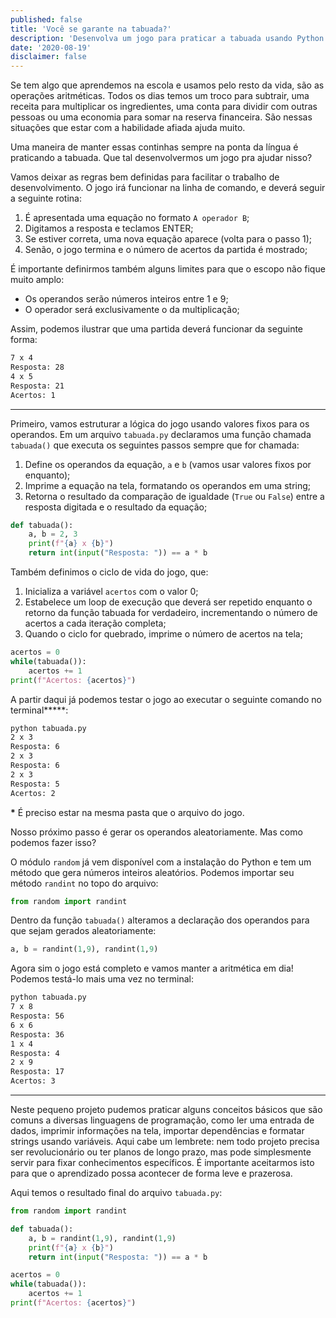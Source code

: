```yaml
---
published: false
title: 'Você se garante na tabuada?'
description: 'Desenvolva um jogo para praticar a tabuada usando Python.'
date: '2020-08-19'
disclaimer: false
---
```


Se tem algo que aprendemos na escola e usamos pelo resto da vida, são as operações aritméticas. Todos os dias temos um troco para subtrair, uma receita para multiplicar os ingredientes, uma conta para dividir com outras pessoas ou uma economia para somar na reserva financeira. São nessas situações que estar com a habilidade afiada ajuda muito.

Uma maneira de manter essas continhas sempre na ponta da língua é praticando a tabuada. Que tal desenvolvermos um jogo pra ajudar nisso?

Vamos deixar as regras bem definidas para facilitar o trabalho de desenvolvimento. O jogo irá funcionar na linha de comando, e deverá seguir a seguinte rotina:

1. É apresentada uma equação no formato `A operador B`;
2. Digitamos a resposta e teclamos ENTER;
3. Se estiver correta, uma nova equação aparece (volta para o passo 1);
4. Senão, o jogo termina e o número de acertos da partida é mostrado;

É importante definirmos também alguns limites para que o escopo não fique muito amplo:

- Os operandos serão números inteiros entre 1 e 9;
- O operador será exclusivamente o da multiplicação;

Assim, podemos ilustrar que uma partida deverá funcionar da seguinte forma:

```bash
7 x 4
Resposta: 28
4 x 5
Resposta: 21
Acertos: 1
```

---

Primeiro, vamos estruturar a lógica do jogo usando valores fixos para os operandos. Em um arquivo `tabuada.py` declaramos uma função chamada `tabuada()` que executa os seguintes passos sempre que for chamada:

1. Define os operandos da equação, `a` e `b` (vamos usar valores fixos por enquanto);
2. Imprime a equação na tela, formatando os operandos em uma string;
3. Retorna o resultado da comparação de igualdade (`True` ou `False`) entre a resposta digitada e o resultado da equação;

```python
def tabuada():
    a, b = 2, 3
    print(f"{a} x {b}")
    return int(input("Resposta: ")) == a * b
```

Também definimos o ciclo de vida do jogo, que:

1. Inicializa a variável `acertos` com o valor 0;
2. Estabelece um loop de execução que deverá ser repetido enquanto o retorno da função tabuada for verdadeiro, incrementando o número de acertos a cada iteração completa;
3. Quando o ciclo for quebrado, imprime o número de acertos na tela;

```python
acertos = 0
while(tabuada()):
    acertos += 1
print(f"Acertos: {acertos}")
```

A partir daqui já podemos testar o jogo ao executar o seguinte comando no terminal**\***:

```bash
python tabuada.py
2 x 3
Resposta: 6
2 x 3
Resposta: 6
2 x 3
Resposta: 5
Acertos: 2
```

**\*** É preciso estar na mesma pasta que o arquivo do jogo.

Nosso próximo passo é gerar os operandos aleatoriamente. Mas como podemos fazer isso?

O módulo `random` já vem disponível com a instalação do Python e tem um método que gera números inteiros aleatórios. Podemos importar seu método `randint` no topo do arquivo:

```python
from random import randint
```

Dentro da função `tabuada()` alteramos a declaração dos operandos para que sejam gerados aleatoriamente:

```python
a, b = randint(1,9), randint(1,9)
```

Agora sim o jogo está completo e vamos manter a aritmética em dia! Podemos testá-lo mais uma vez no terminal:

```bash
python tabuada.py
7 x 8
Resposta: 56
6 x 6
Resposta: 36
1 x 4
Resposta: 4
2 x 9
Resposta: 17
Acertos: 3
```

---

Neste pequeno projeto pudemos praticar alguns conceitos básicos que são comuns a diversas linguagens de programação, como ler uma entrada de dados, imprimir informações na tela, importar dependências e formatar strings usando variáveis. Aqui cabe um lembrete: nem todo projeto precisa ser revolucionário ou ter planos de longo prazo, mas pode simplesmente servir para fixar conhecimentos específicos. É importante aceitarmos isto para que o aprendizado possa acontecer de forma leve e prazerosa.

Aqui temos o resultado final do arquivo `tabuada.py`:

```python
from random import randint

def tabuada():
    a, b = randint(1,9), randint(1,9)
    print(f"{a} x {b}")
    return int(input("Resposta: ")) == a * b

acertos = 0
while(tabuada()):
    acertos += 1
print(f"Acertos: {acertos}")
```
